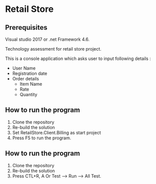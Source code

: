 # Retail Store
## Prerequisites
Visual studio 2017 or .net Framework 4.6.

Technology assessment for retail store project.

This is a console application which asks user to input following details :

- User Name
- Registration date
- Order details 
	- Item Name 
	- Rate
	- Quantity

## How to run the program

1. Clone the repository
2. Re-build the solution
3. Set RetailStore.Client.Billing as start project
4. Press F5 to run the program.

## How to run the program

1. Clone the repository
2. Re-build the solution
3. Press CTL+R, A Or Test --> Run --> All Test.